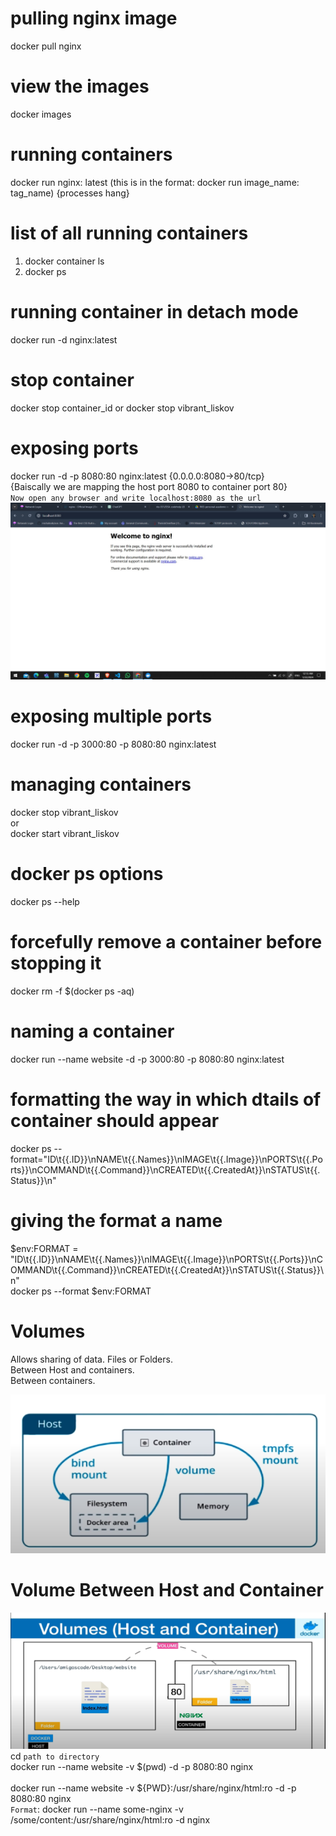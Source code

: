 # pulling nginx image

docker pull nginx

# view the images

docker images

# running containers

docker run nginx: latest (this is in the format: docker run image_name: tag_name) {processes hang}

# list of all running containers

1. docker container ls
2. docker ps

# running container in detach mode

docker run -d nginx:latest

# stop container

docker stop container_id
or
docker stop vibrant_liskov

# exposing ports

docker run -d -p 8080:80 nginx:latest
{0.0.0.0:8080->80/tcp} <br/>{Baiscally we are mapping the host port 8080 to container port 80}<br/>
`Now open any browser and write localhost:8080 as the url`<br/>
![Broswer Screenshot localost:8080](image.png)

# exposing multiple ports

docker run -d -p 3000:80 -p 8080:80 nginx:latest

# managing containers

docker stop vibrant_liskov
<br/> or <br/>
docker start vibrant_liskov

# docker ps options

docker ps --help

# forcefully remove a container before stopping it

docker rm -f $(docker ps -aq)

# naming a container

docker run --name website -d -p 3000:80 -p 8080:80 nginx:latest

# formatting the way in which dtails of container should appear

docker ps --format="ID\t{{.ID}}\nNAME\t{{.Names}}\nIMAGE\t{{.Image}}\nPORTS\t{{.Ports}}\nCOMMAND\t{{.Command}}\nCREATED\t{{.CreatedAt}}\nSTATUS\t{{.Status}}\n"

# giving the format a name

$env:FORMAT = "ID\t{{.ID}}\nNAME\t{{.Names}}\nIMAGE\t{{.Image}}\nPORTS\t{{.Ports}}\nCOMMAND\t{{.Command}}\nCREATED\t{{.CreatedAt}}\nSTATUS\t{{.Status}}\n"
<br/>
docker ps --format $env:FORMAT

# Volumes

Allows sharing of data. Files or Folders.<br/>
Between Host and containers.<br/>
Between containers.

![Alt text](image-1.png)

# Volume Between Host and Container

![Alt text](image-2.png)
cd `path to directory` <br/>
docker run --name website -v $(pwd) -d -p 8080:80 nginx <br/>
<br/>
docker run --name website -v ${PWD}:/usr/share/nginx/html:ro -d -p 8080:80 nginx
<br/>
`Format`: docker run --name some-nginx -v /some/content:/usr/share/nginx/html:ro -d nginx
